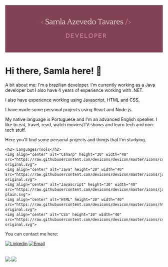 
<div><img src="https://github.com/samlatavares/samlatavares/blob/master/images/Capa.png"></div>
<div>
  <h1>Hi there, Samla here! 👋</h1>
  <div id="about-me">
	<p>A bit about me: I'm a brazilian developer. I'm currently working as a Java developer but I also have 4 years of experience working with .NET.</p>
	<p>I also have experience working using Javascript, HTML and CSS.</p>
	<p>I have made some personal projects using React and Node.js.</p>
    <p>My native language is Portuguese and I'm an advanced English speaker. I like to eat, travel, read, watch movies/TV shows and learn tech and non-tech stuff.</p>
    <p>Here you'll find some personal projects and things that I'm studying.</p>
	
	<h2> Languages/Tools</h2>
	<img align="center" alt="Csharp" height="30" width="40" src="https://raw.githubusercontent.com/devicons/devicon/master/icons/csharp/csharp-original.svg">
	<img align="center" alt="Java" height="30" width="40" src="https://raw.githubusercontent.com/devicons/devicon/master/icons/java/java-original.svg">
	<img align="center" alt="Javascript" height="30" width="40" src="https://raw.githubusercontent.com/devicons/devicon/master/icons/javascript/javascript-plain.svg">
	<img align="center" alt="HTML" height="30" width="40" src="https://raw.githubusercontent.com/devicons/devicon/master/icons/html5/html5-original.svg">
	<img align="center" alt="CSS" height="30" width="40" src="https://raw.githubusercontent.com/devicons/devicon/master/icons/css3/css3-original.svg"> 
	
  </div>
  
  <div id="contact">
	<p>You can contact me here:</p>
	<p>
		<a href="https://www.linkedin.com/in/samla-tavares/" target="_blank"><img src="https://img.shields.io/badge/-danianepg-blue?style=flat-square&logo=Linkedin&logoColor=white" alt="Linkedin"></a>
		<a href="mailto:samla_azevedo@outlook.com" target="_blank"><img src="https://img.shields.io/badge/-E mail-c14438?style=flat-square&logo=Gmail&logoColor=white" alt="Email"></a>
	</p>
  </div>
  <br />
  <div id="status">
	<a href="https://github.com/anuraghazra/github-readme-stats">
		<img height="180em" align="center" src="https://github-readme-stats.vercel.app/api/top-langs/?username=samlatavares&layout=compact&theme=radical&langs_count=8"/>
		<img height="180em" align="center" src="https://github-readme-stats.vercel.app/api?username=samlatavares&theme=radical&show_icons=true&include_all_commits=true&count_private=true""/>
	</a>  
  </div>
</div>
